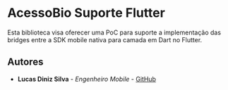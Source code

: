 # AcessoBio Suporte Flutter

Esta biblioteca visa oferecer uma PoC para suporte a implementação das bridges entre a SDK mobile nativa para camada em Dart no Flutter.

## Autores

* **Lucas Diniz Silva** - *Engenheiro Mobile* - [GitHub](https://github.com/lucas-diniz)
